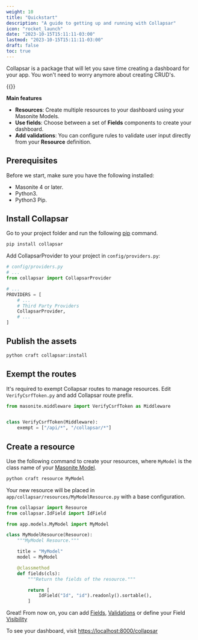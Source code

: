 ```yaml
---
weight: 10
title: "Quickstart"
description: "A guide to getting up and running with Collapsar"
icon: "rocket_launch"
date: "2023-10-15T15:11:11-03:00"
lastmod: "2023-10-15T15:11:11-03:00"
draft: false
toc: true
---
```


Collapsar is a package that will let you save time creating a dashboard for your app. You won't need to worry anymore about creating CRUD's.

{{<alert context="warning" text="Collapsar is in early development stage and it isn't ready for production environments."/>}}

**Main features**

- **Resources**: Create multiple resources to your dashboard using your Masonite Models.
- **Use fields**: Choose between a set of **Fields** components to create your dashboard.
- **Add validations**: You can configure rules to validate user input directly from your **Resource** definition.

## Prerequisites

Before we start, make sure you have the following installed:

- Masonite 4 or later.
- Python3.
- Python3 Pip.

## Install Collapsar

Go to your project folder and run the following [pip](https://pip.pypa.io/en/stable/installation/) command.

```bash
pip install collapsar
```

Add CollapsarProvider to your project in `config/providers.py`:

```python
# config/providers.py
# ...
from collapsar import CollapsarProvider

# ...
PROVIDERS = [
    # ...
    # Third Party Providers
    CollapsarProvider,
    # ...
]
```

## Publish the assets

```bash
python craft collapsar:install
```

## Exempt the routes

It's required to exempt Collapsar routes to manage resources. Edit `VerifyCsrfToken.py` and add Collapsar route prefix.

```python
from masonite.middleware import VerifyCsrfToken as Middleware


class VerifyCsrfToken(Middleware):
    exempt = ["/api/*", "/collapsar/*"]
```



## Create a resource

Use the following command to create your resources, where `MyModel` is the class name of your [Masonite Model](https://orm.masoniteproject.com/models).

```bash
python craft resource MyModel
```

Your new resource will be placed in `app/collapsar/resources/MyModelResource.py` with a base configuration.

```python
from collapsar import Resource
from collapsar.IdField import IdField

from app.models.MyModel import MyModel

class MyModelResource(Resource):
    """MyModel Resource."""

    title = "MyModel"
    model = MyModel

    @classmethod
    def fields(cls):
        """Return the fields of the resource."""

        return [
            IdField("Id", "id").readonly().sortable(),
        ]
```

Great! From now on, you can add [Fields](/docs/fields), [Validations](/docs/validation) or define your Field [Visibility](/docs/visibility)

To see your dashboard, visit [https://localhost:8000/collapsar](https://localhost:8000/collapsar)